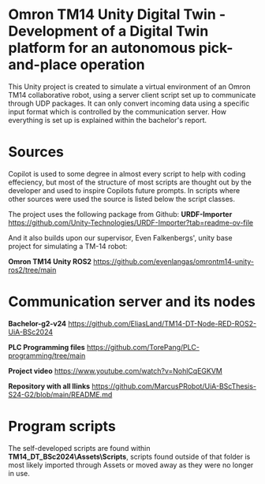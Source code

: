 # Omron TM14 Unity Digital Twin - Development of a Digital Twin platform for an autonomous pick-and-place operation
This Unity project is created to simulate a virtual environment of an Omron TM14 collaborative robot, using a server client script set up to communicate through UDP packages. It can only convert incoming data using a specific input format which is controlled by the communication server. How everything is set up is explained within the bachelor's report.

# Sources
Copilot is used to some degree in almost every script to help with coding effeciency, but most of the structure of most scripts are thought out by the developer and used to inspire Copilots future prompts. In scripts where other sources were used the source is listed below the script classes.

The project uses the following package from Github:
**URDF-Importer**
https://github.com/Unity-Technologies/URDF-Importer?tab=readme-ov-file

And it also builds upon our supervisor, Even Falkenbergs', unity base project for simulating a TM-14 robot: 

**Omron TM14 Unity ROS2**
https://github.com/evenlangas/omrontm14-unity-ros2/tree/main

# Communication server and its nodes
**Bachelor-g2-v24**
https://github.com/EliasLand/TM14-DT-Node-RED-ROS2-UiA-BSc2024

**PLC Programming files**
https://github.com/TorePang/PLC-programming/tree/main

**Project video**
https://www.youtube.com/watch?v=NohlCqEGKVM

**Repository with all llinks**
https://github.com/MarcusPRobot/UiA-BScThesis-S24-G2/blob/main/README.md

# Program scripts
The self-developed scripts are found within **TM14_DT_BSc2024\Assets\Scripts**, scripts found outside of that folder is most likely imported through Assets or moved away as they were no longer in use.
